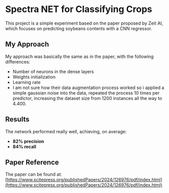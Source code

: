 # Spectra NET for Classifying Crops

This project is a simple experiment based on the paper proposed by Zeit AI, which focuses on predicting soybeans contents with a CNN regressor. 

## My Approach

My approach was basically the same as in the paper, with the following differences:
- Number of neurons in the dense layers
- Weights initialization
- Learning rate
- I am not sure how their data augmentation process worked so i applied a simple gaussian noise
  into the data, repeated the process 10 times per predictor, increasing the dataset size 
  from 1200 instances all the way to 4.400. 

## Results

The network performed really well, achieving, on average:
- **82% precision** 
- **84% recall** 

## Paper Reference

The paper can be found at:  
[https://www.scitepress.org/publishedPapers/2024/126976/pdf/index.html](https://www.scitepress.org/publishedPapers/2024/126976/pdf/index.html)

